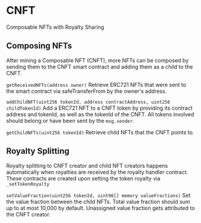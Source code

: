 # CNFT
Composable NFTs with Royalty Sharing

## Composing NFTs
After mining a Composable NFT (CNFT), more NFTs can be composed by sending them to the CNFT smart contract and adding them as a child to the CNFT.

`getReceivedNFTs(address owner)`
Retrieve ERC721 NFTs that were sent to the smart contract via safeTransferFrom by the owner's address.

`addChildNFT(uint256 tokenId, address contractAddress, uint256 childTokenId)`
Add a ERC721 NFT to a CNFT token by providing its contract address and tokenId, as well as the tokenId of the CNFT. All tokens involved should belong or have been sent by the `msg.sender`.

`getChildNFTs(uint256 tokenId)`
Retrieve child NFTs that the CNFT points to.

## Royalty Splitting
Royalty splitting to CNFT creator and child NFT creators happens automatically when royalties are received by the royalty handler contract.
These contracts are created upon setting the token royalty via `_setTokenRoyalty`

`setValueFraction(uint256 tokenId, uint96[] memory valueFractions)`
Set the value fraction between the child NFTs. Total value fraction should sum up to at most 10,000 by default. Unassigned value fraction gets attributed to the CNFT creator.
